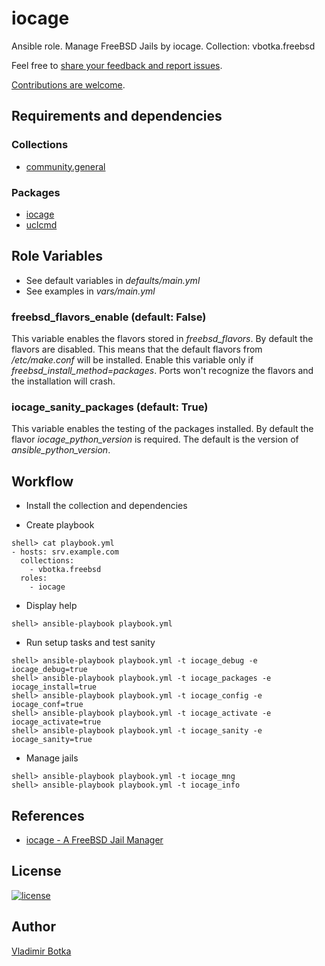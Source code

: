 # iocage

Ansible role. Manage FreeBSD Jails by iocage.
Collection: vbotka.freebsd

Feel free to [share your feedback and report issues](https://github.com/vbotka/ansible-collection-freebsd/issues).

[Contributions are welcome](https://github.com/firstcontributions/first-contributions).


## Requirements and dependencies

### Collections

- [community.general](https://galaxy.ansible.com/community/general)

### Packages

- [iocage](https://www.freshports.org/sysutils/iocage/)
- [uclcmd](https://www.freshports.org/devel/uclcmd/)


## Role Variables

- See default variables in *defaults/main.yml*
- See examples in *vars/main.yml*

### freebsd_flavors_enable (default: False)

This variable enables the flavors stored in *freebsd_flavors*. By default the flavors are
disabled. This means that the default flavors from */etc/make.conf* will be installed. Enable this
variable only if *freebsd_install_method=packages*. Ports won't recognize the flavors and the
installation will crash.

### iocage_sanity_packages (default: True)

This variable enables the testing of the packages installed. By default the flavor
*iocage_python_version* is required. The default is the version of *ansible_python_version*.


## Workflow

- Install the collection and dependencies

- Create playbook

```
shell> cat playbook.yml
- hosts: srv.example.com
  collections:
    - vbotka.freebsd
  roles:
    - iocage
```

- Display help

```
shell> ansible-playbook playbook.yml
```

- Run setup tasks and test sanity

```
shell> ansible-playbook playbook.yml -t iocage_debug -e iocage_debug=true
shell> ansible-playbook playbook.yml -t iocage_packages -e iocage_install=true
shell> ansible-playbook playbook.yml -t iocage_config -e iocage_conf=true
shell> ansible-playbook playbook.yml -t iocage_activate -e iocage_activate=true
shell> ansible-playbook playbook.yml -t iocage_sanity -e iocage_sanity=true

```

- Manage jails

```
shell> ansible-playbook playbook.yml -t iocage_mng
shell> ansible-playbook playbook.yml -t iocage_info
```


## References

- [iocage - A FreeBSD Jail Manager](https://iocage.readthedocs.io/en/latest/index.html)


## License

[![license](https://img.shields.io/badge/license-BSD-red.svg)](https://www.freebsd.org/doc/en/articles/bsdl-gpl/article.html)


## Author

[Vladimir Botka](https://botka.link)
